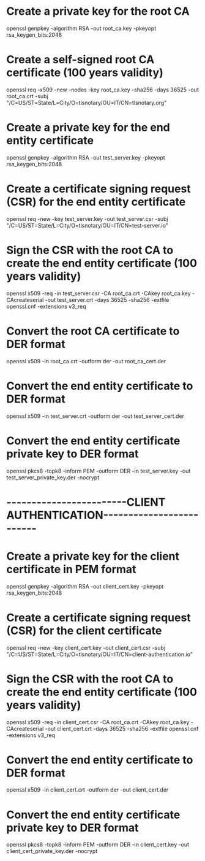 # Create a private key for the root CA
openssl genpkey -algorithm RSA -out root_ca.key -pkeyopt rsa_keygen_bits:2048

# Create a self-signed root CA certificate (100 years validity)
openssl req -x509 -new -nodes -key root_ca.key -sha256 -days 36525 -out root_ca.crt -subj "/C=US/ST=State/L=City/O=tlsnotary/OU=IT/CN=tlsnotary.org"

# Create a private key for the end entity certificate
openssl genpkey -algorithm RSA -out test_server.key -pkeyopt rsa_keygen_bits:2048

# Create a certificate signing request (CSR) for the end entity certificate
openssl req -new -key test_server.key -out test_server.csr -subj "/C=US/ST=State/L=City/O=tlsnotary/OU=IT/CN=test-server.io"

# Sign the CSR with the root CA to create the end entity certificate (100 years validity)
openssl x509 -req -in test_server.csr -CA root_ca.crt -CAkey root_ca.key -CAcreateserial -out test_server.crt -days 36525 -sha256 -extfile openssl.cnf -extensions v3_req

# Convert the root CA certificate to DER format
openssl x509 -in root_ca.crt -outform der -out root_ca_cert.der

# Convert the end entity certificate to DER format
openssl x509 -in test_server.crt -outform der -out test_server_cert.der

# Convert the end entity certificate private key to DER format
openssl pkcs8 -topk8 -inform PEM -outform DER -in test_server.key -out test_server_private_key.der -nocrypt

# ------------------------CLIENT AUTHENTICATION-------------------------

# Create a private key for the client certificate in PEM format
openssl genpkey -algorithm RSA -out client_cert.key -pkeyopt rsa_keygen_bits:2048

# Create a certificate signing request (CSR) for the client certificate
openssl req -new -key client_cert.key -out client_cert.csr -subj "/C=US/ST=State/L=City/O=tlsnotary/OU=IT/CN=client-authentication.io"

# Sign the CSR with the root CA to create the end entity certificate (100 years validity)
openssl x509 -req -in client_cert.csr -CA root_ca.crt -CAkey root_ca.key -CAcreateserial -out client_cert.crt -days 36525 -sha256 -extfile openssl.cnf -extensions v3_req

# Convert the end entity certificate to DER format
openssl x509 -in client_cert.crt -outform der -out client_cert.der

# Convert the end entity certificate private key to DER format
openssl pkcs8 -topk8 -inform PEM -outform DER -in client_cert.key -out client_cert_private_key.der -nocrypt
